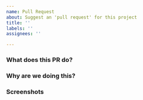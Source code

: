 ```yaml
---
name: Pull Request
about: Suggest an 'pull request' for this project
title: ''
labels: ''
assignees: ''

---
```


### What does this PR do?

### Why are we doing this?

### Screenshots
